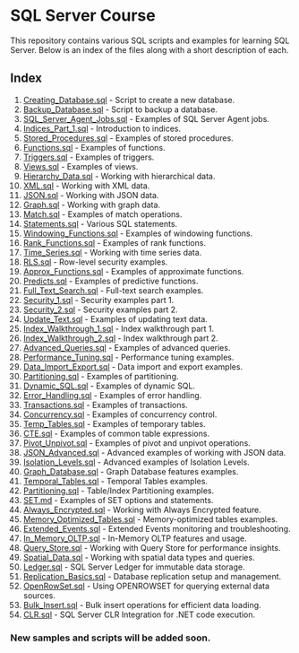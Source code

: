 # SQL Server Course

This repository contains various SQL scripts and examples for learning SQL Server. Below is an index of the files along with a short description of each.

## Index

1. [Creating_Database.sql](01_Creating_Database.sql) - Script to create a new database.
2. [Backup_Database.sql](02_Backup_Database.sql) - Script to backup a database.
3. [SQL_Server_Agent_Jobs.sql](03_SQL_Server_Agent_Jobs.sql) - Examples of SQL Server Agent jobs.
4. [Indices_Part_1.sql](04_Indices_Part_1.sql) - Introduction to indices.
5. [Stored_Procedures.sql](05_Stored_Procedures.sql) - Examples of stored procedures.
6. [Functions.sql](06_Functions.sql) - Examples of functions.
7. [Triggers.sql](07_Triggers.sql) - Examples of triggers.
8. [Views.sql](08_Views.sql) - Examples of views.
9. [Hierarchy_Data.sql](09_Hierarchy_Data.sql) - Working with hierarchical data.
10. [XML.sql](10_XML.sql) - Working with XML data.
11. [JSON.sql](11_JSON.sql) - Working with JSON data.
12. [Graph.sql](12_Graph.sql) - Working with graph data.
13. [Match.sql](13_Match.sql) - Examples of match operations.
14. [Statements.sql](14_Statements.sql) - Various SQL statements.
15. [Windowing_Functions.sql](15_Windowing_Functions.sql) - Examples of windowing functions.
16. [Rank_Functions.sql](16_Rank_Functions.sql) - Examples of rank functions.
17. [Time_Series.sql](17_Time_Series.sql) - Working with time series data.
18. [RLS.sql](18_RLS.sql) - Row-level security examples.
19. [Approx_Functions.sql](19_Approx_Functions.sql) - Examples of approximate functions.
20. [Predicts.sql](20_Predicts.sql) - Examples of predictive functions.
21. [Full_Text_Search.sql](21_Full_Text_Search.sql) - Full-text search examples.
22. [Security_1.sql](22_Security_1.sql) - Security examples part 1.
23. [Security_2.sql](23_Security_2.sql) - Security examples part 2.
24. [Update_Text.sql](24_Update_Text.sql) - Examples of updating text data.
25. [Index_Walkthrough_1.sql](25_Index_Walkthrough_1.sql) - Index walkthrough part 1.
26. [Index_Walkthrough_2.sql](26_Index_Walkthrough_2.sql) - Index walkthrough part 2.
27. [Advanced_Queries.sql](27_Advanced_Queries.sql) - Examples of advanced queries.
28. [Performance_Tuning.sql](28_Performance_Tuning.sql) - Performance tuning examples.
29. [Data_Import_Export.sql](29_Data_Import_Export.sql) - Data import and export examples.
30. [Partitioning.sql](30_Partitioning.sql) - Examples of partitioning.
31. [Dynamic_SQL.sql](31_Dynamic_SQL.sql) - Examples of dynamic SQL.
32. [Error_Handling.sql](32_Error_Handling.sql) - Examples of error handling.
33. [Transactions.sql](33_Transactions.sql) - Examples of transactions.
34. [Concurrency.sql](34_Concurrency.sql) - Examples of concurrency control.
35. [Temp_Tables.sql](35_Temp_Tables.sql) - Examples of temporary tables.
36. [CTE.sql](36_CTE.sql) - Examples of common table expressions.
37. [Pivot_Unpivot.sql](37_Pivot_Unpivot.sql) - Examples of pivot and unpivot operations.
38. [JSON_Advanced.sql](38_JSON_Advanced.sql) - Advanced examples of working with JSON data.
39. [Isolation_Levels.sql](39_Isolation_Levels.sql) - Advanced examples of Isolation Levels.
40. [Graph_Database.sql](40_Graph_Database.sql) - Graph Database features examples.
41. [Temporal_Tables.sql](41_Temporal_Tables.sql) - Temporal Tables examples.
42. [Partitioning.sql](42_Partitioning.sql) - Table/Index Partitioning examples.
43. [SET.md](33_SET.md) - Examples of SET options and statements.
44. [Always_Encrypted.sql](44_Always_Encrypted.sql) - Working with Always Encrypted feature.
45. [Memory_Optimized_Tables.sql](45_Memory_Optimized_Tables.sql) - Memory-optimized tables examples.
46. [Extended_Events.sql](46_Extended_Events.sql) - Extended Events monitoring and troubleshooting.
47. [In_Memory_OLTP.sql](47_In_Memory_OLTP.sql) - In-Memory OLTP features and usage.
48. [Query_Store.sql](48_Query_Store.sql) - Working with Query Store for performance insights.
49. [Spatial_Data.sql](49_Spatial_Data.sql) - Working with spatial data types and queries.
50. [Ledger.sql](50_Ledger.sql) - SQL Server Ledger for immutable data storage.
51. [Replication_Basics.sql](51_Replication_Basics.sql) - Database replication setup and management.
52. [OpenRowSet.sql](52_OpenRowSet.sql) - Using OPENROWSET for querying external data sources.
53. [Bulk_Insert.sql](53_Bulk_Insert.sql) - Bulk insert operations for efficient data loading.
54. [CLR.sql](54_CLR.sql) - SQL Server CLR Integration for .NET code execution.

### New samples and scripts will be added soon.